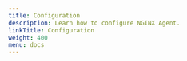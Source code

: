 ```yaml
---
title: Configuration
description: Learn how to configure NGINX Agent.
linkTitle: Configuration
weight: 400
menu: docs
---
```

